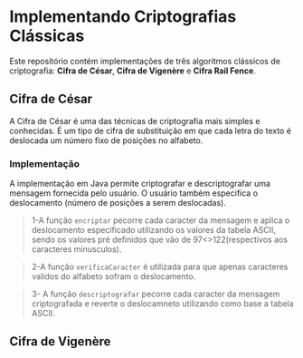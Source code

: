 # Implementando Criptografias Clássicas

Este repositório contém implementações de três algoritmos clássicos de criptografia: **Cifra de César**, **Cifra de Vigenère** e **Cifra Rail Fence**.

## Cifra de César

A Cifra de César é uma das técnicas de criptografia mais simples e conhecidas. É um tipo de cifra de substituição em que cada letra do texto é deslocada um número fixo de posições no alfabeto.

### Implementação

A implementação em Java permite criptografar e descriptografar uma mensagem fornecida pelo usuário. O usuário também especifica o deslocamento (número de posições a serem deslocadas). 

> 1-A função `encriptar` pecorre cada caracter da mensagem e aplica o deslocamento especificado utilizando os valores da tabela ASCII, sendo os valores pré definidos que vão de 97<>122(respectivos aos caracteres minusculos).

> 2-A função `verificaCaracter` é utilizada para que apenas caracteres validos do alfabeto sofram o deslocamento.

> 3- A função `descriptografar` pecorre cada caracter da mensagem criptografada e reverte o deslocamneto utilizando como base a tabela ASCII.

##

  ## Cifra de Vigenère
